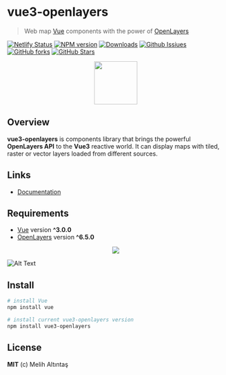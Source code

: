 # vue3-openlayers

> Web map [Vue](https://vuejs.org/ "Vue Homepage") components with the power of [OpenLayers](https://openlayers.org/ "OpenLayers Homepage")

[![Netlify Status](https://api.netlify.com/api/v1/badges/b6f6de51-4532-40a6-bca2-28e7e3ef2c8a/deploy-status)](https://app.netlify.com/sites/vue3openlayers/deploys)
[![NPM version](https://img.shields.io/npm/v/vue3-openlayers.svg)](https://www.npmjs.com/package/vue3-openlayers)
[![Downloads](https://img.shields.io/npm/dm/vue3-openlayers)](https://npmcharts.com/compare/vue3-openlayers?minimal=true)
[![Github Issiues](https://img.shields.io/github/issues/MelihAltintas/vue3-openlayers)]()
[![GitHub forks](https://img.shields.io/github/forks/MelihAltintas/vue3-openlayers)]()
[![GitHub Stars](https://img.shields.io/github/stars/MelihAltintas/vue3-openlayers)]()

<p align="center">
  <a href="https://vue3openlayers.netlify.app/" target="_blank" title="Vue OpenLayers Homepage">
    <img width="100" src="https://raw.githubusercontent.com/MelihAltintas/vue3-openlayers/main/logo.png"><br />
  </a>
</p>

## Overview

**vue3-openlayers** is components library that brings the powerful **OpenLayers API** to the **Vue3** reactive world. 
It can display maps with tiled, raster or vector layers loaded from different sources.

## Links

- [Documentation](https://vue3openlayers.netlify.app)


## Requirements

- [Vue](https://vuejs.org/) version **^3.0.0**
- [OpenLayers](https://openlayers.org/) version **^6.5.0**

<p align="center">
  <a href="https://vue3openlayers.netlify.app/" target="_blank" title="Vue OpenLayers Homepage">
    <img style="max-width:100%" src="https://raw.githubusercontent.com/MelihAltintas/vue3-openlayers/main/vue3openlayers.png"><br />
  </a>
</p>

![Alt Text](https://raw.githubusercontent.com/MelihAltintas/vue3-openlayers/main/vue3-openlayers.gif)


## Install

```bash
# install Vue
npm install vue

# install current vue3-openlayers version 
npm install vue3-openlayers
```

## License

**MIT** (c) Melih Altıntaş